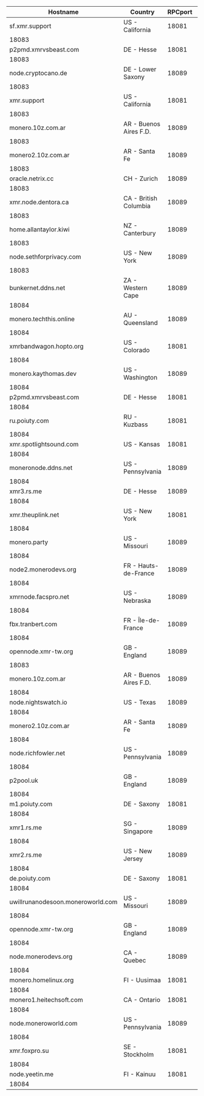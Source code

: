 Hostname | Country | RPCport | P2Pport
--- | --- | --- | ---
sf.xmr.support | US - California | 18081
 | 18083
p2pmd.xmrvsbeast.com | DE - Hesse | 18081
 | 18083
node.cryptocano.de | DE - Lower Saxony | 18089
 | 18083
xmr.support | US - California | 18081
 | 18083
monero.10z.com.ar | AR - Buenos Aires F.D. | 18089
 | 18083
monero2.10z.com.ar | AR - Santa Fe | 18089
 | 18083
oracle.netrix.cc | CH - Zurich | 18089
 | 18083
xmr.node.dentora.ca | CA - British Columbia | 18089
 | 18083
home.allantaylor.kiwi | NZ - Canterbury | 18089
 | 18083
node.sethforprivacy.com | US - New York | 18089
 | 18083
bunkernet.ddns.net | ZA - Western Cape | 18089
 | 18084
monero.techthis.online | AU - Queensland | 18089
 | 18084
xmrbandwagon.hopto.org | US - Colorado | 18081
 | 18084
monero.kaythomas.dev | US - Washington | 18089
 | 18084
p2pmd.xmrvsbeast.com | DE - Hesse | 18081
 | 18084
ru.poiuty.com | RU - Kuzbass | 18081
 | 18084
xmr.spotlightsound.com | US - Kansas | 18081
 | 18084
moneronode.ddns.net | US - Pennsylvania | 18089
 | 18084
xmr3.rs.me | DE - Hesse | 18089
 | 18084
xmr.theuplink.net | US - New York | 18081
 | 18084
monero.party | US - Missouri | 18089
 | 18084
node2.monerodevs.org | FR - Hauts-de-France | 18089
 | 18084
xmrnode.facspro.net | US - Nebraska | 18089
 | 18084
fbx.tranbert.com | FR - Île-de-France | 18089
 | 18084
opennode.xmr-tw.org | GB - England | 18089
 | 18083
monero.10z.com.ar | AR - Buenos Aires F.D. | 18089
 | 18084
node.nightswatch.io | US - Texas | 18089
 | 18084
monero2.10z.com.ar | AR - Santa Fe | 18089
 | 18084
node.richfowler.net | US - Pennsylvania | 18089
 | 18084
p2pool.uk | GB - England | 18089
 | 18084
m1.poiuty.com | DE - Saxony | 18081
 | 18084
xmr1.rs.me | SG - Singapore | 18089
 | 18084
xmr2.rs.me | US - New Jersey | 18089
 | 18084
de.poiuty.com | DE - Saxony | 18081
 | 18084
uwillrunanodesoon.moneroworld.com | US - Missouri | 18089
 | 18084
opennode.xmr-tw.org | GB - England | 18089
 | 18084
node.monerodevs.org | CA - Quebec | 18089
 | 18084
monero.homelinux.org | FI - Uusimaa | 18081
 | 18084
monero1.heitechsoft.com | CA - Ontario | 18081
 | 18084
node.moneroworld.com | US - Pennsylvania | 18089
 | 18084
xmr.foxpro.su | SE - Stockholm | 18081
 | 18084
node.yeetin.me | FI - Kainuu | 18081
 | 18084
